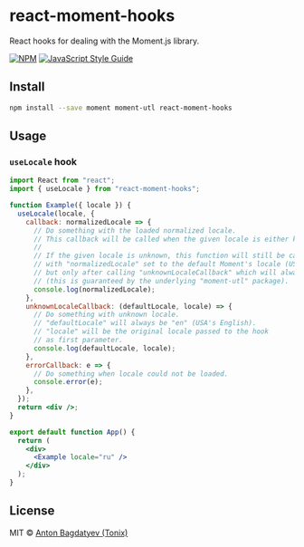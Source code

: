 # react-moment-hooks

React hooks for dealing with the Moment.js library.

[![NPM](https://img.shields.io/npm/v/react-moment-hooks.svg)](https://www.npmjs.com/package/react-moment-hooks) [![JavaScript Style Guide](https://img.shields.io/badge/code_style-standard-brightgreen.svg)](https://standardjs.com)

## Install

```bash
npm install --save moment moment-utl react-moment-hooks
```

## Usage

### `useLocale` hook

```jsx
import React from "react";
import { useLocale } from "react-moment-hooks";

function Example({ locale }) {
  useLocale(locale, {
    callback: normalizedLocale => {
      // Do something with the loaded normalized locale.
      // This callback will be called when the given locale is either known or unknown.
      //
      // If the given locale is unknown, this function will still be called
      // with "normalizedLocale" set to the default Moment's locale (USA's English, i.e. "en"),
      // but only after calling "unknownLocaleCallback" which will always be called before
      // (this is guaranteed by the underlying "moment-utl" package).
      console.log(normalizedLocale);
    },
    unknownLocaleCallback: (defaultLocale, locale) => {
      // Do something with unknown locale.
      // "defaultLocale" will always be "en" (USA's English).
      // "locale" will be the original locale passed to the hook
      // as first parameter.
      console.log(defaultLocale, locale);
    },
    errorCallback: e => {
      // Do something when locale could not be loaded.
      console.error(e);
    },
  });
  return <div />;
}

export default function App() {
  return (
    <div>
      <Example locale="ru" />
    </div>
  );
}
```

## License

MIT © [Anton Bagdatyev (Tonix)](https://github.com/tonix-tuft)
